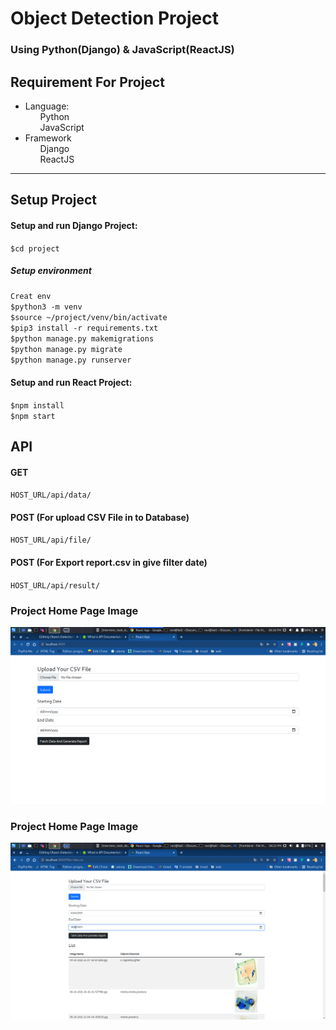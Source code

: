 # Object Detection Project

<h3>Using Python(Django) & JavaScript(ReactJS)</h3>

<h2>Requirement For Project</h2>
<ul>
  <li>Language:
  <ol>Python</ol>
  <ol>JavaScript</ol>
  </li>
  <li>Framework
    <ol>Django</ol>
    <ol>ReactJS</ol>
  </li>
</ul>
<hr />

<h2>
  Setup Project
</h2>
  <h4>
  Setup and run Django Project:
</h4>
    <code>$cd project</code><br />
  <h5>Setup environment</h5>
<code>Creat env</code><br />
<code>$python3 -m venv</code><br />
<code>$source ~/project/venv/bin/activate</code><br />
<code>$pip3 install -r requirements.txt</code><br />
<code>$python manage.py makemigrations</code><br />
<code>$python manage.py migrate</code><br />
<code>$python manage.py runserver</code><br />
<h4>
  Setup and run React Project:
</h4>
<code>$npm install</code><br />
<code>$npm start</code>
<h2>API</h2>
  <h4>GET</h4>
  <code>HOST_URL/api/data/</code>
  <h4>POST (For upload CSV File in to Database)</h4>
  <code>HOST_URL/api/file/</code>
  <h4>POST (For Export report.csv in give filter date)</h4>
  <code>HOST_URL/api/result/</code>
  


<h3>Project Home Page Image</h3>
<img src="https://github.com/ravichoudhary18/Object-Detection/blob/main/home.png" />

<h3>Project Home Page Image</h3>
<img src="https://github.com/ravichoudhary18/Object-Detection/blob/main/filter.png" />


  
  
  
